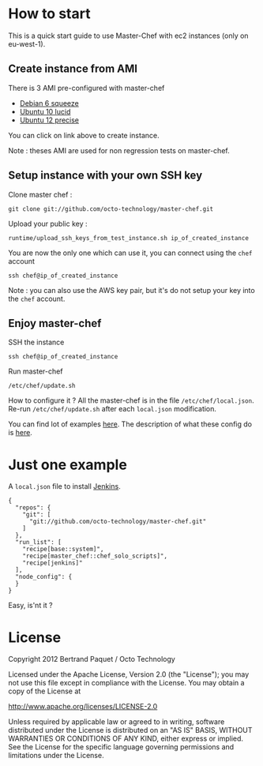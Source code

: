 # How to start

This is a quick start guide to use Master-Chef with ec2 instances (only on eu-west-1).

## Create instance from AMI

There is 3 AMI pre-configured with master-chef
* [Debian 6 squeeze](https://console.aws.amazon.com/ec2/home?region=eu-west-1#launchAmi=ami-d1cef5a5)
* [Ubuntu 10 lucid](https://console.aws.amazon.com/ec2/home?region=eu-west-1#launchAmi=ami-2bcff45f)
* [Ubuntu 12 precise](https://console.aws.amazon.com/ec2/home?region=eu-west-1#launchAmi=ami-e36d5797)

You can click on link above to create instance.

Note : theses AMI are used for non regression tests on master-chef.

## Setup instance with your own SSH key

Clone master chef :

    git clone git://github.com/octo-technology/master-chef.git

Upload your public key :

    runtime/upload_ssh_keys_from_test_instance.sh ip_of_created_instance

You are now the only one which can use it, you can connect using the `chef` account

    ssh chef@ip_of_created_instance

Note : you can also use the AWS key pair, but it's do not setup your key into the `chef` account.

## Enjoy master-chef

SSH the instance

    ssh chef@ip_of_created_instance

Run master-chef

    /etc/chef/update.sh

How to configure it ? All the master-chef is in the file `/etc/chef/local.json`. Re-run `/etc/chef/update.sh` after each `local.json` modification.

You can find lot of examples [here](https://github.com/octo-technology/master-chef/tree/master/tests/json).
The description of what these config do is [here](https://github.com/octo-technology/master-chef/blob/master/tests/tests/what_is_tested.txt).

# Just one example

A `local.json` file to install [Jenkins](http://jenkins-ci.org/).

    {
      "repos": {
        "git": [
          "git://github.com/octo-technology/master-chef.git"
        ]
      },
      "run_list": [
        "recipe[base::system]",
        "recipe[master_chef::chef_solo_scripts]",
        "recipe[jenkins]"
      ],
      "node_config": {
      }
    }

Easy, is'nt it ?

# License

Copyright 2012 Bertrand Paquet / Octo Technology

Licensed under the Apache License, Version 2.0 (the "License");
you may not use this file except in compliance with the License.
You may obtain a copy of the License at

http://www.apache.org/licenses/LICENSE-2.0

Unless required by applicable law or agreed to in writing, software
distributed under the License is distributed on an "AS IS" BASIS,
WITHOUT WARRANTIES OR CONDITIONS OF ANY KIND, either express or implied.
See the License for the specific language governing permissions and
limitations under the License.